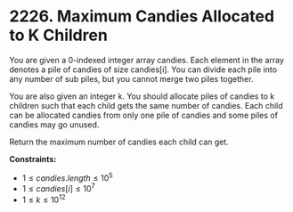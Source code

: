 # 2226. Maximum Candies Allocated to K Children

You are given a 0-indexed integer array candies. Each element in the array denotes a pile of candies of size candies[i]. You can divide each pile into any number of sub piles, but you cannot merge two piles together.

You are also given an integer k. You should allocate piles of candies to k children such that each child gets the same number of candies. Each child can be allocated candies from only one pile of candies and some piles of candies may go unused.

Return the maximum number of candies each child can get.

**Constraints:**

- $1 \le candies.length \le 10^5$
- $1 \le candies[i] \le 10^7$
- $1 \le k \le 10^{12}$